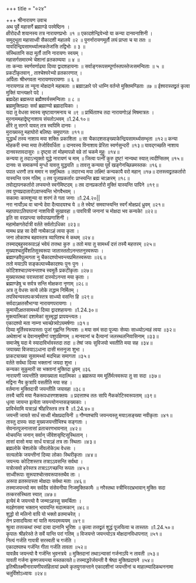 +++
title = "०२४"

+++
श्रीनारायण उवाच  
अथ पूर्वे महासर्गे ब्रह्माण्डे परमेष्ठिनः ।  
क्षीरोदधौ शयानस्य तत्र नारायणप्रभोः ॥१ ॥
एकादशेन्द्रियेभ्यो या कन्या दानवनाशिनी ।  
समुद्भूता महासाध्वी सैकादशी महालये ॥२ ॥
पुनर्नारायणमूर्तौ लयं प्राप्ता च या ततः ॥
यावदिन्द्रियसामर्थ्यात्मकतेजांसि तद्विभोः ॥ ३ ॥  
संस्थितानि सदा मूर्तौ तानि नारायणः स्वयम् ।  
महासर्गसमारम्भे चेशानां व्रतकाम्यया ॥ ४ ॥  
ताः कन्याः स्वर्णवर्णाढ्या दिव्या द्वादशहायनाः ॥
सर्वाङ्गरूपसम्पूर्णास्तपस्तेजःसमन्विताः ॥ ५ ॥  
प्रकटीकृतवान् , ताश्चेश्वरेभ्यो व्रतकारणात् ।  
अर्पिताः श्रीभगवता नारायणपरायणाः ॥ ६ ॥  
नारायणान्न ता न्यूना मोक्षदाने महाबलाः ॥
ब्रह्माऽक्षरे परे धाम्नि वर्तन्ते मुक्तिमण्डिताः ॥७ ॥
ईश्वरास्तद्व्रतं कृत्वा मुक्तिं यान्त्यक्षरे पदे ।  
ब्रह्मदेहा ब्रह्मरूपा ब्रह्मैश्वर्यसमन्विताः ॥ ८ ॥  
ब्रह्ममुक्तिप्रदाः सर्वा ब्रह्माण्यो ब्रह्मदायिकाः ।  
यदा तु वेधसा स्वस्य सृष्टावागमनाय च ॥९ ॥
प्रार्थिताश्च तदा नारायणोऽहं मिषमात्रतः ।  
मुरनाममहाद्वेष्टृनाशाय संयतोऽभवम् ॥1.24.१०॥  
क्षीरे तु सागरे यावत् तत्र स्वपिमि दानवः ।  
मुराख्यस्तु महाघोरो बलिष्ठः समुपागतः ॥११॥  
युद्धार्थं तस्य नाशाय मया शक्तिः प्रकाशिता ॥
सा चैकादशसङ्ख्याकेन्द्रियसामर्थ्यसम्भृता ॥१२॥
कन्या मोहकरी रम्या मया तेजोविवर्धिता ॥
दानवस्य विनाशाय प्रेरिता स्वर्णसुन्दरी ॥१३॥
यावद्गच्छति नाशाय दानवस्तावदासुरः ॥
दृष्ट्वा तां मोहमापन्नो वव्रे तां चकमे मुहुः ॥१४॥  
कन्यया तु तदाऽभ्युक्तो युद्धे नारायणं च माम् ॥
जित्वा पत्नीं कुरु दुष्ट! नान्यथा स्यात् त्वदीप्सितम् ॥१५॥  
दानवः स समाकर्ण्य मुग्धो यावत्तु युद्धयति ॥
तावत्तु कन्यया पूर्वं खङ्गेनच्छिन्नमस्तकः ॥१६॥  
पपात धरणौ तत्र ममार न समुत्थितः ॥
तदारभ्य मया लक्ष्मि! कन्यकायै वरो महान् ॥१७॥
दत्तस्त्वद्व्रतकर्तारो यास्यन्ति परम गतिम् ॥
तव पूजाप्रकर्तारः प्राप्स्यन्ति ब्रह्म चाऽक्षरम् ॥१८॥  
तवोद्यापनकर्तारो लप्स्यन्ते स्वर्गमिष्टदम् ॥
तव दानप्रकर्तारो मुक्तिं यास्यन्ति पापिने ॥१९॥  
तव पुण्यप्रदातारोऽवाप्स्यन्ति भोगवैभवम् ।  
सकामाः कामशून्या वा शरणं ते गता जनाः ॥1.24.२०\|\|  
नरा नार्योऽथ वा चान्ये देवा दैत्यादयश्च ये ॥
ते स्वेष्टं समवाप्स्यन्ति स्वर्गं मोक्षप्रदं ध्रुवम् ॥२१॥  
महापापाऽतिपापानां नाशयित्री सुखावहा ॥
पावयित्री जनानां च मोक्षदा भव कन्यके! ॥२२॥  
इति सा वरप्राप्त्या सर्वपापप्रणाशिनी ।  
महामोक्षगतेर्दात्री वर्तते सर्वतोऽधिका ॥२३॥  
मामथ प्राह सा देवी नाथैकाऽहं त्वया कृता ।  
जना लोकाश्च बहवस्तत्र व्याप्तिश्च मे कथम् ॥२४॥  
तस्माद्बहुस्वरूपाऽहं भवेयं तत्तथा कुरु ॥
ततो मया तु सामर्थ्यं दत्तं तस्यै महत्तरम् ॥२५॥  
मुख्याश्चतुर्विंशतिसुस्वरूपा जातास्ततोऽनन्ततनुस्वरूपाः ।  
ब्रह्माण्डवैपुल्यगता नु चैकादश्योभवन्त्यप्रमितस्वरूपाः ॥२६॥  
ततो मयाऽपि सङ्कल्पाच्चैकादश्यः पुनः पुनः ।  
कोटिशश्चाऽप्यनन्ताश्च स्वमूर्तेः प्रकटीकृताः ॥२७॥  
मुख्यास्तथा परास्तासां दास्योऽनन्ता मया कृताः ।  
ब्रह्माण्डेषु च सर्वत्र सन्ति मोक्षकरा नृणाम् ॥२८॥  
अत्र तु वेधसः सत्ये लोके तद्धाम निर्मितम् ।  
तपस्विन्यस्तपःकर्त्र्यस्तत्र साध्व्यो वसन्ति हि ॥२९॥  
सर्वदाऽक्षतसौभाग्या नारायणपरायणाः ।  
कुमार्योऽक्षतसामर्थ्या दिव्या द्वादशहायनाः ॥1.24.३०॥  
मुक्त्यात्मिकां दशामेकां सुस्मृद्धां प्रापयन्त्यतः।  
एकादश्यो मता नाम्ना भवच्छेत्र्योऽघमर्षणाः ॥३१॥  
दिव्या मूर्तिस्वरूपास्ताः पूजां गृह्णन्ति नित्यशः ॥
मया समं सदा पूज्याः सेव्याः साध्व्योऽन्वहं त्वया ॥३२॥  
अथेशानां च देवानामृषीणां पशुपक्षिणाम् ॥
मानवानां च दैत्यानां जलस्थलनिवासिनाम् ॥३३॥  
समाजेषु यदा मे स्यादाविर्भावस्तदा तदा ॥
तेषां जयः सुविजयो भवतीति मया सह ॥३४॥  
जयाख्या विजयाऽऽधाना दासी मत्तनुजा शुभा ।  
प्राकट्याख्या सुसामर्थ्या मदभिन्ना समागता ॥३५॥  
वर्तते सर्वथा दिव्या भक्तानां जयदा शुभा ।  
कन्यका सुकुमारी सा भक्तानां मुक्तिदा ध्रुवम् ॥३६  
नारायणी जयन्तीति समाख्याता मदात्मिका ॥
ब्रह्मरूपा मम मूर्तिर्मत्स्वरूपा तु सा सदा ॥३७॥  
मद्विना नैव कुत्रापि वसतीति मया सह ।  
वर्तमाना मुक्तिदात्री जयन्तीति जयावहा ॥३८॥  
तस्यै चापि मया नैकरूपधारणशक्तयः ॥
प्रदत्ताश्च ततः सापि नैककोटिस्वरूपताम् ॥३९॥  
धृत्वा जायन्त इत्येता जयन्त्योनन्तसङ्ख्यकाः ।  
प्राविर्भवामि यत्राऽहं श्रीहरिस्तत्र तत्र वै ॥1.24.४०॥  
जयन्ती जायते सार्धं साध्वी मोक्षप्रदायिनी ॥
गौण्यश्चापि जयन्त्यस्तु मयाऽसङ्ख्या नवीकृताः ॥४१॥  
तास्तु दास्यः सदा मुख्यजयन्तीभिश्च सङ्गताः ।  
सेवनात्पूजनात्तासां व्रताचरणभावनात् ॥४२॥  
मोचयन्ति जनान् सर्वान् जीवेशसृष्टिसुस्थितान् ।  
तासां वासो मया सार्धं यत्राऽहं तत्र ताः स्थिताः ॥४३॥  
ब्रह्मलोके चेशलोके जीवलोकेऽथ वेधसः ।  
सत्यलोके जयन्तीनां दिव्या लोकाः स्थिरीकृताः ॥४४॥  
जयन्त्यः कोटिशस्तत्र तत्राऽऽवसन्ति सर्वथा ।  
यत्रोत्सवो हरेस्तत्र तत्राऽऽगच्छन्ति रूपतः ॥४५॥  
साध्वीरूपाः सुरूपाश्चोत्सवरूपास्तथैव ताः ।  
अरूपा व्रतरूपास्ता मोक्षदाः सर्वथा मताः ॥४६॥  
तस्माजयन्त्यो मम सर्वदैव संसेवनीया निजमुक्तिकामैः ॥
नरैस्तथा स्त्रीभिरदभ्रभावान् मुक्तिः सदा तत्करसंस्थिता स्यात् ॥४७॥  
इत्येवं मे जयन्त्यो वै जन्माऽहस्सु समर्चिताः ।  
मदर्हणसमा भक्तान् भावयन्ति मदात्मकान् ॥४८॥  
शुद्धो वो मलिनो वापि यो भक्तो व्रतमाचरेत् ।  
तेन प्रसादयित्वा मां याति मत्पदमव्ययम् ॥४९॥  
श्रुत्वा तत्तत्कथां रम्यां दत्वा दानानि भूरिशः ॥
कृत्वा तत्तद्व्रतं शुद्धं पूजयित्वा च तास्ततः ॥1.24.५०॥  
कृपातः श्रीहरेस्ते ते सर्वे यान्ति परां गतिम् ॥
विजयन्ते जयन्त्योऽत्र मोक्षदानविधापनात् ॥५१॥  
नित्यं गर्जति गायत्री सरस्वती च गर्जति ।  
एकादश्यश्च गर्जन्ति गीता गर्जति तावता ॥५२॥  
यावन्नैव जयन्त्यो वै गर्जन्ति भुवनत्रये ॥
मुक्तिदानां तथाऽन्यासां गर्जनाऽपि न तावती ॥५३॥  
यावती गर्जना कृष्णजयन्त्या मस्तकायते॥
तस्माद्धरेर्जयन्ती वै श्रेष्ठा मुक्तिप्रदापने ॥५४॥  
इतिश्रीलक्ष्मीनारायणीयसंहितायां प्रथमे कृतयुगसन्ताने एकादशीनां जयन्तीनां च माहात्म्यादिकथननामा चतुर्विंशोऽध्यायः ॥२४॥  
    
